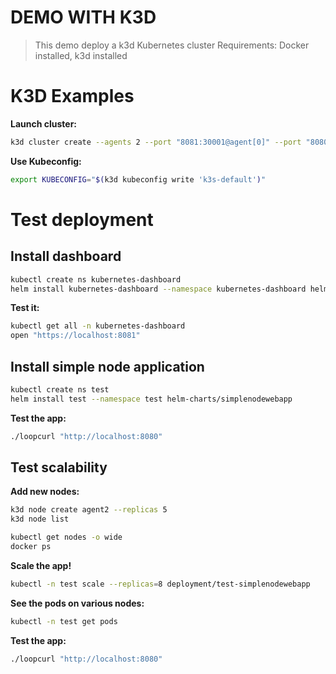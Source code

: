 DEMO WITH K3D
=============

> This demo deploy a k3d Kubernetes cluster
Requirements: Docker installed, k3d installed

# K3D Examples

**Launch cluster:**

```sh
k3d cluster create --agents 2 --port "8081:30001@agent[0]" --port "8080:80@loadbalancer"
```

**Use Kubeconfig:**

```sh
export KUBECONFIG="$(k3d kubeconfig write 'k3s-default')"
```

# Test deployment

## Install dashboard

```sh
kubectl create ns kubernetes-dashboard
helm install kubernetes-dashboard --namespace kubernetes-dashboard helm-charts/dashboard
```

**Test it:**

```sh
kubectl get all -n kubernetes-dashboard
open "https://localhost:8081"
```

## Install simple node application

```sh
kubectl create ns test
helm install test --namespace test helm-charts/simplenodewebapp
```

**Test the app:**

```sh
./loopcurl "http://localhost:8080"
```

## Test scalability

**Add new nodes:**

```sh
k3d node create agent2 --replicas 5
k3d node list

kubectl get nodes -o wide 
docker ps
```

**Scale the app!**

```sh
kubectl -n test scale --replicas=8 deployment/test-simplenodewebapp
```

**See the pods on various nodes:**

```sh
kubectl -n test get pods
```

**Test the app:**

```sh
./loopcurl "http://localhost:8080"
```